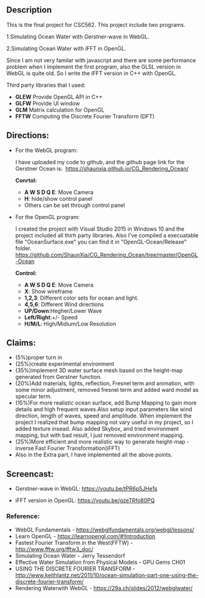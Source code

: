 ## Description
This is the final project for CSC562. This project include two programs.

1.Simulating Ocean Water with Gerstner-wave in WebGL.

2.Simulating Ocean Water with iFFT in OpenGL.

Since I am not very familar with javascript and there are some performance problem when I implement the first program, also the GLSL version in WebGL is quite old. So I write the iFFT version in C++ with OpenGL.

Third party libraries that I used:
- **GLEW**  Provide OpenGL API in C++
- **GLFW**  Provide UI window
- **GLM**     Matrix calculation for OpenGL
- **FFTW**  Computing the Discrete Fourier Transform (DFT)


## Directions:
- For the WebGL program: 

  I have uploaded my code to github, and the github page link for the Gerstner Ocean is:
  https://shaunxia.github.io/CG_Rendering_Ocean/

  __Conrtol:__
  * __A W S D Q E__: Move Camera
  * __H__: hide/show control panel
  * Others can be set through control panel
  
- For the OpenGL program:

  I created the project with Visual Studio 2015 in Windows 10 and the project included all thirh party libraries.
  Also I've compiled a execuatable file "OceanSurface.exe" you can find it in "OpenGL-Ocean/Release" folder.
  https://github.com/ShaunXia/CG_Rendering_Ocean/tree/master/OpenGL-Ocean
  
  __Control:__
  * __A W S D Q E__: Move Camera
  * __X__: Show wireframe
  * __1,2,3__: Different color sets for ocean and light.
  * __4,5,6__: Different Wind directions
  * __UP/Down__:Hegher/Lower Wave
  * __Left/Right__:+/- Speed
  * __H/M/L__: High/Midium/Low Resolution
  
## Claims:
- (5%)proper turn in
- (25%)create experimental environment 
- (35%)implement 3D water surface mesh based on the height-map generated from Gerstner function.
- (20%)Add materials, lights, reflection, Fresnel term and animation, with some minor adjustment, removed fresnel term and added ward model as specular term.
- (15%)For more realistic ocean surface, add Bump Mapping to gain more details and high frequent waves.Also setup input parameters like wind direction,  length of waves, speed and amplitude. When implement the project I realized that bump mapping not vary useful in my project, so I added texture insead. Also added Skybox, and tried environment mapping, but with bad result, I just removed environment mapping.
- (25%)More efficient and more realistic way to generate height-map -  inverse Fast Fourier Transformation(iFFT)
- Also in the Extra part, I have implemented all the above points.
## Screencast:
- Gerstner-wave in WebGL:
  https://youtu.be/tPR6p5JHe1s
  
- iFFT version in OpenGL:
  https://youtu.be/gzeTRfo80PQ
  
### Reference: ###
- WebGL Fundamentals - https://webglfundamentals.org/webgl/lessons/
- Learn OpenGL - https://learnopengl.com/#!Introduction
- Fastest Fourier Transform in the West(FFTW) - http://www.fftw.org/fftw3_doc/
- Simulating Ocean Water - Jerry Tessendorf
- Effective Water Simulation from Physical Models - GPU Gems CH01
- USING THE DISCRETE FOURIER TRANSFORM - http://www.keithlantz.net/2011/10/ocean-simulation-part-one-using-the-discrete-fourier-transform/
- Rendering Waterwith WebGL - https://29a.ch/slides/2012/webglwater/
